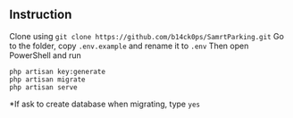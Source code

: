 ## Instruction

Clone using `git clone https://github.com/b14ck0ps/SamrtParking.git`
Go to the folder, copy `.env.example` and rename it to `.env`
Then open PowerShell and run

    php artisan key:generate
    php artisan migrate
    php artisan serve

\*If ask to create database when migrating, type `yes`
